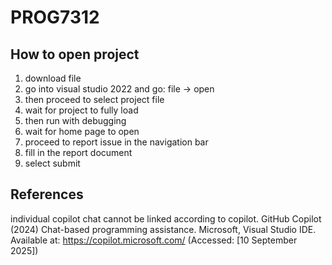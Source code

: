 # PROG7312

## How to open project

1. download file
2. go into visual studio 2022 and go: file -> open
3. then proceed to select project file
4. wait for project to fully load
5. then run with debugging
6. wait for home page to open
7. proceed to report issue in the navigation bar
8. fill in the report document
9. select submit

## References
individual copilot chat cannot be linked according to copilot.
GitHub Copilot (2024) Chat-based programming assistance. Microsoft, Visual Studio IDE. Available at: https://copilot.microsoft.com/ (Accessed: [10 September 2025])
